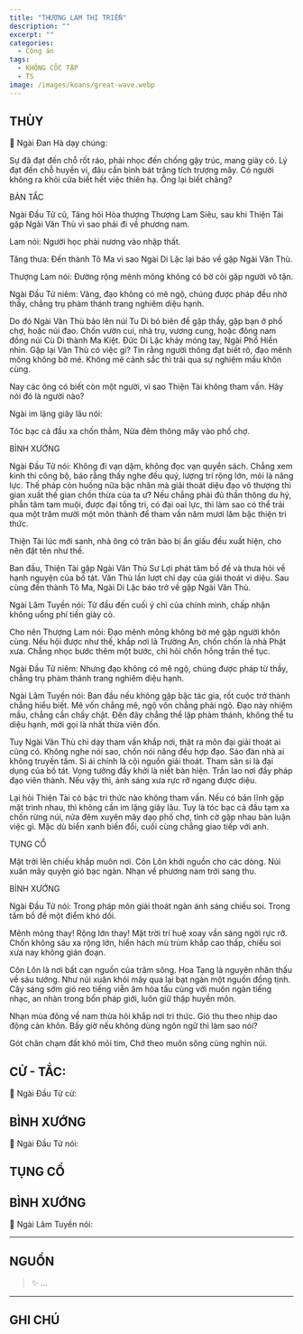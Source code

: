 ```yaml
---
title: "THƯỢNG LAM THỊ TRIỂN"
description: ""
excerpt: ""
categories:
  - Công án
tags:
  - KHÔNG CỐC TẬP
  - TS 
image: /images/koans/great-wave.webp
---
```


## THÙY

📢 Ngài Đan Hà dạy chúng:

Sự đã đạt đến chỗ rốt ráo, phải nhọc đến chống gậy trúc, mang giày cỏ. Lý đạt đến chỗ huyền vi, đâu cần bình bát trăng tích trượng mây. Có người không ra khỏi cửa biết hết việc thiên hạ. Ông lại biết chăng?

BẢN TẮC

Ngài Đầu Tử cũ, Tăng hỏi Hòa thượng Thượng Lam Siêu, sau khi Thiện Tài gặp Ngài Văn Thù vì sao phải đi về phương nam.

Lam nói: Người học phải nương vào nhập thất.

Tăng thưa: Đến thành Tô Ma vì sao Ngài Di Lặc lại báo về gặp Ngài Văn Thù.

Thượng Lam nói: Đường rộng mênh mông không có bờ cõi gặp người vô tận.

Ngài Đầu Tử niêm: Vâng, đạo không có mê ngộ, chúng được pháp đều nhờ thầy, chẳng trụ phàm thánh trang nghiêm diệu hạnh.

Do đó Ngài Văn Thù bảo lên núi Tu Di bỏ biên để gặp thầy, gặp bạn ở phố chợ, hoặc núi đao. Chốn vườn cui, nhà trụ, vương cung, hoặc đông nam đồng núi Cù Di thành Ma Kiệt. Đức Di Lặc khảy móng tay, Ngài Phổ Hiền nhìn. Gặp lại Văn Thù có việc gì? Tin rằng người thông đạt biết rõ, đạo mênh mông không bờ mé. Không mê cảnh sắc thì trải qua sự nghiệm mầu khôn cùng.

Nay các ông có biết còn một người, vì sao Thiện Tài không tham vấn. Hãy nói đó là người nào?

Ngài im lặng giây lâu nói:

Tóc bạc cả đầu xa chốn thẳm,
Nửa đêm thông mây vào phố chợ.

BÌNH XƯỚNG

Ngài Đầu Tử nói:
Không đi vạn dặm, không đọc vạn quyển sách. Chẳng xem kinh thi công bộ, báo rằng thấy nghe đều quý, lượng trí rộng lớn, mỏi là năng lực. Thế pháp còn huống nữa bậc nhân mà giải thoát diệu đạo vô thượng thì gian xuất thế gian chốn thừa của ta ư? Nếu chẳng phải đủ thần thông du hý, phẫn tâm tam muội, được đại tổng trí, có đại oai lực, thì làm sao có thể trải qua một trăm mười một môn thành để tham vấn năm mươi lăm bậc thiện tri thức.

Thiện Tài lúc mới sanh, nhà ông có trân bảo bị ẩn giấu đều xuất hiện, cho nên đặt tên như thế.

Ban đầu, Thiện Tài gặp Ngài Văn Thù Sư Lợi phát tâm bồ đề và thưa hỏi về hạnh nguyện của bồ tát. Văn Thù lần lượt chỉ dạy của giải thoát vi diệu. Sau cùng đến thành Tô Ma, Ngài Di Lặc báo trở về gặp Ngài Văn Thù.

Ngài Lâm Tuyền nói: Từ đầu đến cuối ý chỉ của chính mình, chấp nhận không uổng phí tiền giày cỏ.

Cho nên Thượng Lam nói: Đạo mênh mông không bờ mé gặp người khôn cùng. Nếu hội được như thế, khắp nơi là Trường An, chốn chốn là nhà Phật xưa. Chẳng nhọc bước thêm một bước, chỉ hỏi chốn hồng trần thế tục.

Ngài Đầu Tử niêm: Nhưng đạo không có mê ngộ, chúng được pháp từ thầy, chẳng trụ phàm thánh trang nghiêm diệu hạnh.

Ngài Lâm Tuyền nói: Ban đầu nếu không gặp bậc tác gia, rốt cuộc trở thành chẳng hiểu biết. Mê vốn chẳng mê, ngộ vốn chẳng phải ngộ. Đạo này nhiệm mầu, chẳng cần chầy chật. Đến đây chẳng thể lập phàm thánh, không thể tu diệu hạnh, mới gọi là nhất thừa viên đốn.

Tuy Ngài Văn Thù chỉ dạy tham vấn khắp nơi, thật ra môn đại giải thoát ai cũng có. Không nghe nói sao, chốn nói năng đều hợp đạo. Sáo đàn nhà ai không truyền tầm. Si ái chính là cội nguồn giải thoát. Tham sân si là đại dụng của bồ tát. Vọng tưởng đầy khởi là niết bàn hiện. Trần lao nơi đầy pháp đạo viên thành. Nếu vậy thì, ánh sáng xưa rực rỡ ngang được diệu.

Lại hỏi Thiện Tài có bậc tri thức nào không tham vấn. Nếu có bản lĩnh gặp mặt trình nhau, thì không cần im lặng giây lâu. Tuy là tóc bạc cả đầu tạm xa chốn rừng núi, nửa đêm xuyên mây dạo phố chợ, tình cờ gặp nhau bàn luận việc gì. Mặc dù biển xanh biến đổi, cuối cùng chẳng giao tiếp với anh.

TỤNG CỔ

Mặt trời lên chiếu khắp muôn nơi.
Côn Lôn khởi nguồn cho các dòng.
Núi xuân mây quyện gió bạc ngàn.
Nhạn về phương nam trời sang thu.

BÌNH XƯỚNG

Ngài Đầu Tử nói: Trong pháp môn giải thoát ngàn ánh sáng chiếu soi. Trong tấm bồ đề một điểm khó dối.

Mênh mông thay! Rộng lớn thay! Mặt trời trí huệ xoay vần sáng ngời rực rỡ. Chốn không sâu xa rộng lớn, hiển hách mù trùm khắp cao thấp, chiếu soi xưa nay không gián đoạn.

Côn Lôn là nơi bất cạn nguồn của trăm sông. Hoa Tạng là nguyên nhân thấu về sáu tướng. Như núi xuân khói mây qua lại bạt ngàn một nguồn đồng tịnh. Cây sáng sớm gió reo tiếng viễn âm hòa tấu cùng với muôn ngàn tiếng nhạc, an nhàn trong bốn pháp giới, luôn giữ thập huyền môn.

Nhạn mùa đông về nam thừa hỏi khắp nơi tri thức. Gió thu theo nhịp dao động càn khôn. Bấy giờ nếu không dùng ngôn ngữ thì làm sao nói?

Gót chân chạm đất khó mỏi tim,
Chớ theo muôn sông cùng nghìn núi.

## CỬ - TẮC:

📢 Ngài Đầu Tử cử:

> 

## BÌNH XƯỚNG

📢 Ngài Đầu Tử nói:


## TỤNG CỔ

> 

## BÌNH XƯỚNG

📢 Ngài Lâm Tuyền nói:



<hr class="blog-rule" />

## NGUỒN

> ✨ ...

<hr class="blog-rule" />

## GHI CHÚ

[^1]: ⭐️ <a href="/masters/Baizhang-Huaihai" target="_blank">🔗 TS </a>


